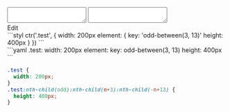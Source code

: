 <div data-size="170" class="code-cont" data-example="odd-between">
    <div class="code">
        <div class="code-wrap">
            <textarea id="stylus"></textarea>
            <textarea id="css"></textarea>
            <div class="edit-code">
                <span>Edit</span>
            </div>
        </div>
    </div>
</div>


<div data-size="170" data-examples="stylus"></div>
```styl
ctr('.test', {
  width: 200px
  element: {
    key: 'odd-between(3, 13)'
    height: 400px
  }
})
```

<div data-size="170" data-examples="yaml"></div>
```yaml
.test:
  width: 200px
  element:
    key: odd-between(3, 13)
    height: 400px
```

```css
.test {
  width: 200px;
}
.test:nth-child(odd):nth-child(n+3):nth-child(-n+13) {
  height: 400px;
}
```
<div class="cf"></div>
